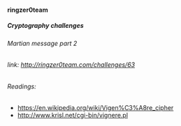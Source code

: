 #### ringzer0team
##### Cryptography challenges
###### Martian message part 2
###### link: http://ringzer0team.com/challenges/63


###### Readings:
* https://en.wikipedia.org/wiki/Vigen%C3%A8re_cipher
* http://www.krisl.net/cgi-bin/vignere.pl
